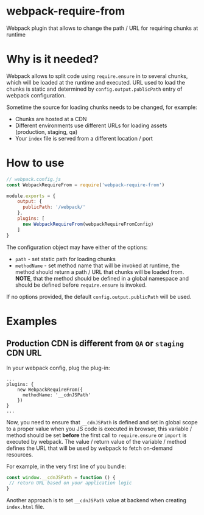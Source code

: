 # webpack-require-from
Webpack plugin that allows to change the path / URL for requiring chunks at runtime

# Why is it needed?
Webpack allows to split code using `require.ensure` in to several chunks, which will be loaded at the runtime and executed. URL used to load the chunks is static and determined by `config.output.publicPath` entry of webpack configuration.

Sometime the source for loading chunks needs to be changed, for example:
* Chunks are hosted at a CDN
* Different environments use different URLs for loading assets (production, staging, qa)
* Your `index` file is served from a different location / port

# How to use
```javascript
// webpack.config.js
const WebpackRequireFrom = require('webpack-require-from')

module.exports = {
    output: {
      publicPath: '/webpack/'
    },
    plugins: [
      new WebpackRequireFrom(webpackRequireFromConfig)
    ]
}
```

The configuration object may have either of the options:
* `path` - set static path for loading chunks
* `methodName` - set method name that will be invoked at runtime, the method should return a path / URL that chunks will be loaded from.
__NOTE__, that the method should be defined in a global namespace and should be defined before `require.ensure` is invoked.

If no options provided, the default `config.output.publicPath` will be used.

# Examples
## Production CDN is different from `QA` or `staging` CDN URL
In your webpack config, plug the plug-in:
```
...
plugins: {
    new WebpackRequireFrom({
      methodName: '__cdnJSPath'
    })
}
...
```
Now, you need to ensure that `__cdnJSPath` is defined and set in global scope to a proper value when you JS code is executed in browser, this variable / method should be set __before__ the first call to `require.ensure` or `import` is executed by webpack.
The value / return value of the variable / method defines the URL that will be used by webpack to fetch on-demand resources.

For example, in the very first line of you bundle:
```javascript
const window.__cdnJSPath = function () {
 // return URL based on your application logic
}
```

Another approach is to set `__cdnJSPath` value at backend when creating `index.html` file.
